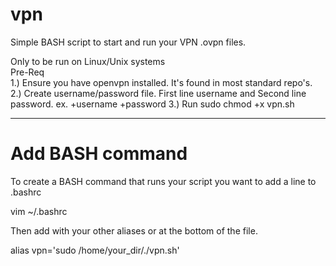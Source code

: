# vpn
Simple BASH script to start and run your VPN .ovpn files. 

Only to be run on Linux/Unix systems\
Pre-Req\
1.) Ensure you have openvpn installed. It's found in most standard repo's.
2.) Create username/password file. First line username and Second line password.
ex.
	+username
	+password
3.) Run sudo chmod +x vpn.sh
_____________

# Add BASH command 
To create a BASH command that runs your script you want to add a line to .bashrc

vim ~/.bashrc

Then add with your other aliases or at the bottom of the file.

alias vpn='sudo /home/your_dir/./vpn.sh'
